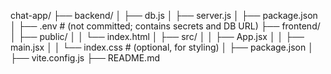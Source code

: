 chat-app/
├── backend/
│   ├── db.js
│   ├── server.js
│   ├── package.json
│   ├── .env           # (not committed; contains secrets and DB URL)
├── frontend/
│   ├── public/
│   │   └── index.html
│   ├── src/
│   │   ├── App.jsx
│   │   ├── main.jsx
│   │   └── index.css  # (optional, for styling)
│   ├── package.json
│   ├── vite.config.js
├── README.md
